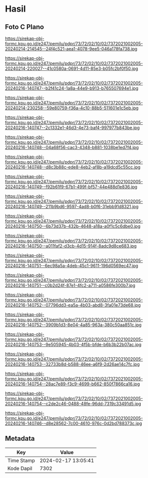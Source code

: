 # Hasil

## Foto C Plano

https://sirekap-obj-formc.kpu.go.id/e247/pemilu/pdpr/73/72/02/10/02/7372021002005-20240214-214545--24f4c521-aea1-4078-9ee5-046a178fa738.jpg

https://sirekap-obj-formc.kpu.go.id/e247/pemilu/pdpr/73/72/02/10/02/7372021002005-20240214-220027--41c0580a-0691-4d11-85e3-b05fc2bf0f50.jpg

https://sirekap-obj-formc.kpu.go.id/e247/pemilu/pdpr/73/72/02/10/02/7372021002005-20240216-140747--b2f41c24-1a8a-44e9-b913-b765507694e1.jpg

https://sirekap-obj-formc.kpu.go.id/e247/pemilu/pdpr/73/72/02/10/02/7372021002005-20240214-230258--59e80759-f36a-4c10-88b5-511601e1c5eb.jpg

https://sirekap-obj-formc.kpu.go.id/e247/pemilu/pdpr/73/72/02/10/02/7372021002005-20240216-140747--2c1332e1-46d3-4e73-baf4-997977b843be.jpg

https://sirekap-obj-formc.kpu.go.id/e247/pemilu/pdpr/73/72/02/10/02/7372021002005-20240216-140748--04a68f56-cac3-4348-b881-1038be1ed7f4.jpg

https://sirekap-obj-formc.kpu.go.id/e247/pemilu/pdpr/73/72/02/10/02/7372021002005-20240216-140748--d8c3b88c-ede8-4eb2-af8b-a19dcd5c55cc.jpg

https://sirekap-obj-formc.kpu.go.id/e247/pemilu/pdpr/73/72/02/10/02/7372021002005-20240216-140749--f92b61f9-67b1-499f-bf57-44e488d1e836.jpg

https://sirekap-obj-formc.kpu.go.id/e247/pemilu/pdpr/73/72/02/10/02/7372021002005-20240216-140749--211b9bd6-9597-4ad8-b0f6-31ebb91d8321.jpg

https://sirekap-obj-formc.kpu.go.id/e247/pemilu/pdpr/73/72/02/10/02/7372021002005-20240216-140750--6b73d37b-432b-4648-a18a-a0f1c5c6dbe0.jpg

https://sirekap-obj-formc.kpu.go.id/e247/pemilu/pdpr/73/72/02/10/02/7372021002005-20240216-140750--a011faf2-d3cb-4d15-914f-8adc9d8ce683.jpg

https://sirekap-obj-formc.kpu.go.id/e247/pemilu/pdpr/73/72/02/10/02/7372021002005-20240216-140751--6ec98a5a-4deb-45c1-9611-196d0569ec47.jpg

https://sirekap-obj-formc.kpu.go.id/e247/pemilu/pdpr/73/72/02/10/02/7372021002005-20240216-140751--c0b2d24f-87e1-4fc2-a711-a0586fe300b7.jpg

https://sirekap-obj-formc.kpu.go.id/e247/pemilu/pdpr/73/72/02/10/02/7372021002005-20240216-140752--07796dd3-ea5a-4b03-abd8-3fa01e73de68.jpg

https://sirekap-obj-formc.kpu.go.id/e247/pemilu/pdpr/73/72/02/10/02/7372021002005-20240216-140752--3909b1d3-8e04-4a85-963a-380c50aa851c.jpg

https://sirekap-obj-formc.kpu.go.id/e247/pemilu/pdpr/73/72/02/10/02/7372021002005-20240216-140753--9e505945-4b03-4f5b-bfde-b6b3b22b07ac.jpg

https://sirekap-obj-formc.kpu.go.id/e247/pemilu/pdpr/73/72/02/10/02/7372021002005-20240216-140753--32733b8d-b588-46ee-a6f9-2d26ae14c7fc.jpg

https://sirekap-obj-formc.kpu.go.id/e247/pemilu/pdpr/73/72/02/10/02/7372021002005-20240216-140754--28ac7e89-f3c9-4699-b662-850f7866ca16.jpg

https://sirekap-obj-formc.kpu.go.id/e247/pemilu/pdpr/73/72/02/10/02/7372021002005-20240216-140754--c2de2c46-0488-48fe-96dd-7319c33491d5.jpg

https://sirekap-obj-formc.kpu.go.id/e247/pemilu/pdpr/73/72/02/10/02/7372021002005-20240216-140746--d8e28562-7c00-4610-976c-0d2bd788373c.jpg


## Metadata

| Key        | Value               |
| ---------- | ------------------- |
| Time Stamp | 2024-02-17 13:05:41 |
| Kode Dapil | 7302                |




